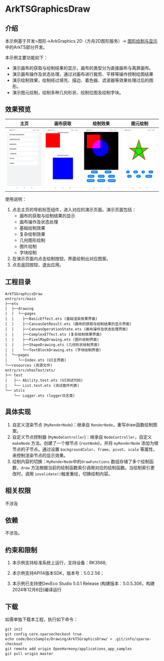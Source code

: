# ArkTSGraphicsDraw

## 介绍

本示例基于开发>图形->ArkGraphics 2D（方舟2D图形服务）-> [图形绘制与显示](https://gitee.com/openharmony/docs/tree/OpenHarmony-5.0.1-Release/zh-cn/application-dev/graphics#/openharmony/docs/blob/OpenHarmony-5.0.1-Release/zh-cn/application-dev/graphics/textblock-drawing-arkts.md)中的ArkTS部分开发。

本示例主要功能如下：

- 演示画布的获取与绘制结果的显示，画布的类型分为直接画布与离屏画布。
- 演示画布操作及状态处理，通过对画布进行裁剪、平移等操作控制绘图结果
- 演示绘制效果，绘制经过填充、描边、着色器、滤波器等效果处理过后的图形。
- 演示图元绘制，绘制多种几何形状、绘制位图及绘制字块。

## 效果预览

| 主页                              | 画布获取                            | 绘制效果                            | 图元绘制                          |
| --------------------------------- | ----------------------------------- | ----------------------------------- | --------------------------------- |
| ![index](./screenshot/index.jpeg) | ![canvas](./screenshot/canvas.jpeg) | ![effect](./screenshot/effect.jpeg) | ![shape](./screenshot/shape.jpeg) |


使用说明：

1. 点击主页的导航标签组件，进入对应的演示页面。演示页面包括：
   - 画布的获取与绘制结果的显示
   - 画布操作及状态处理
   - 基础绘制效果
   - 复杂绘制效果
   - 几何图形绘制
   - 图片绘制
   - 字块绘制
2. 在演示页面内点击绘制按钮，界面绘制出对应图案。
3. 点击返回按钮，退出应用。

## 工程目录

```
ArkTSGraphicsDraw
entry/src/main
├──ets
│  ├──drawing
|  |  └──pages
|  |  	├──BasicEffect.ets (基础渲染效果界面)
|  |  	├──CanvasGetResult.ets (画布的获取与绘制结果的显示界面)
|  |  	├──CanvasOperationState.ets (画布操作及状态处理界面)
|  |  	├──ComplexEffect.ets (复杂绘制效果界面)
|  |  	├──PixelMapDrawing.ets (图片绘制界面)
|  |  	├──ShapeDrawing.ets (几何形状绘制界面)
|  |  	└──TextBlockDrawing.ets (字块绘制界面)
│  └──pages                      
│     └──Index.ets (UI主界面)
└──resources (资源文件)
entry/src/ohosTest/ets/
├── test
|   ├── Ability.test.ets (UI测试代码)
|   └── List.test.ets (测试套件列表)
└── utils
    └── Logger.ets (logger日志类)
```

## 具体实现

1. 自定义渲染节点 (`MyRenderNode`)：继承自 `RenderNode`，重写draw函数绘制图案。
2. 自定义节点控制器 (`MyNodeController`)：继承自 `NodeController`，自定义`makeNode` 方法。创建了一个根节点 (`rootNode`)，并将 `myRenderNode` 添加为根节点的子节点。通过设置 `backgroundColor`、`frame`、`pivot`、`scale` 等属性，来控制渲染节点的显示效果。
3. 绘制内容的切换：`MyRenderNode`中的`drawFunctions` 数组存储了多个绘制函数，`draw` 方法根据当前的绘制函数索引调用对应的绘制函数。当绘制索引更改时，调用 `invalidate()`触发重绘，切换绘制内容。

## 相关权限

不涉及

## 依赖

不涉及。

## 约束和限制

1. 本示例支持标准系统上运行，支持设备：RK3568;

2. 本示例支持API14版本SDK，版本号：5.0.2.58；

3. 本示例已支持使DevEco Studio 5.0.1 Release (构建版本：5.0.5.306，构建 2024年12月6日)编译运行

## 下载

如需单独下载本工程，执行如下命令：

```
git init
git config core.sparsecheckout true
echo code/DocsSample/Drawing/ArkTSGraphicsDraw/ > .git/info/sparse-checkout
git remote add origin OpenHarmony/applications_app_samples
git pull origin master
```